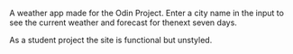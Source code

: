 A weather app made for the Odin Project.
Enter a city name in the input to see the current weather and forecast for thenext seven days.

As a student project the site is functional but unstyled.
